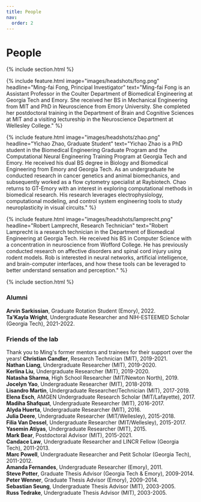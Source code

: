 ```yaml
---
title: People
nav:
  order: 2
---
```


# <i class="fas fa-users"></i>People

{% include section.html %}

{%
  include feature.html
  image="images/headshots/fong.png"
  headline="Ming-fai Fong, Principal Investigator"
  text="Ming-fai Fong is an Assistant Professor in the Coulter Department of Biomedical Engineering at Georgia Tech and Emory.  She received her BS in Mechanical Engineering from MIT and PhD in Neuroscience from Emory University.  She completed her postdoctoral training in the Department of Brain and Cognitive Sciences at MIT and a visiting lectureship in the Neuroscience Department at Wellesley College."
%}

{%
  include feature.html
  image="images/headshots/zhao.png"
  headline="Yichao Zhao, Graduate Student"
  text="Yichao Zhao is a PhD student in the Biomedical Engineering Graduate Program and the Computational Neural Engineering Training Program at Georgia Tech and Emory.  He received his dual BS degree in Biology and Biomedical Engineering from Emory and Georgia Tech. As an undergraduate he conducted research in cancer genetics and animal biomechanics, and subsequently worked as a flow cytometry specialist at Raybiotech.  Chao returns to GT-Emory with an interest in exploring computational methods in biomedical research.  His research leverages electrophysiology, computational modeling, and control system engineering tools to study neuroplasticity in visual circuits."
%}

{%
  include feature.html
  image="images/headshots/lamprecht.png"
  headline="Robert Lamprecht, Research Technician"
  text="Robert Lamprecht is a research technician in the Department of Biomedical Engineering at Georgia Tech. He received his BS in Computer Science with a concentration in neuroscience from Wofford College. He has previously conducted research on affective disorders and spinal cord injury using rodent models.  Rob is interested in neural networks, artificial intelligence, and brain-computer interfaces, and how these tools can be leveraged to better understand sensation and perception."
%}

{% include section.html %}

### Alumni
**Arvin Sarkissian**, Graduate Rotation Student (Emory), 2022.<br>
**Ta'Kayla Wright**, Undergraduate Researcher and NIH-ESTEEMED Scholar (Georgia Tech), 2021-2022.<br>

### Friends of the lab
Thank you to Ming's former mentors and trainees for their support over the years!
**Christian Candler**, Research Technician (MIT), 2019-2021.<br>
**Nathan Liang**, Undergraduate Researcher (MIT), 2019-2020.<br>
**Kerlina Liu**, Undergraduate Researcher (MIT), 2019-2020.<br>
**Natasha Sharma**, High School Researcher (MIT/Newton North), 2019.<br>
**Jocelyn Yao**, Undergraduate Researcher (MIT), 2018-2019.<br>
**Lisandro Martin**, Undergraduate Researcher/Technician (MIT), 2017-2019.<br>
**Elena Esch**, AMGEN Undergraduate Research Scholar (MIT/Lafayette), 2017.<br>
**Madiha Shafquat**, Undergraduate Researcher (MIT), 2016-2017.<br>
**Alyda Huerta**, Undergraduate Researcher (MIT), 2016.<br>
**Julia Deere**, Undergraduate Researcher (MIT/Wellesley), 2015-2018.<br>
**Filia Van Dessel**, Undergraduate Researcher (MIT/Wellesley), 2015-2017.<br>
**Yasemin Atiyas**, Undergraduate Researcher (MIT), 2015.<br>
**Mark Bear**, Postdoctoral Advisor (MIT), 2015-2021.<br>
**Candace Law**, Undergraduate Researcher and LINCR Fellow (Georgia Tech), 2011-2013.<br>
**Marc Powell**, Undergraduate Researcher and Petit Scholar (Georgia Tech), 2011-2012.<br>
**Amanda Fernandes**, Undergraduate Researcher (Emory), 2011.<br>
**Steve Potter**, Graduate Thesis Advisor (Georgia Tech & Emory), 2009-2014.<br>
**Peter Wenner**, Graduate Thesis Advisor (Emory), 2009-2014.<br>
**Sebastian Seung**, Undergraduate Thesis Advisor (MIT), 2003-2005.<br>
**Russ Tedrake**, Undergraduate Thesis Advisor (MIT), 2003-2005.<br>
